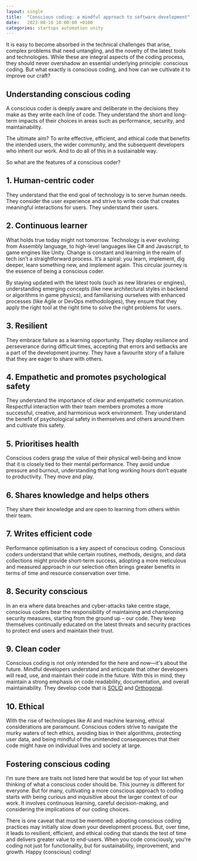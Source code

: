 ```yaml
---
layout: single
title:  "Conscious coding: a mindful approach to software development"
date:   2023-08-16 10:00:00 +0100
categories: startups automation unity
---
```


It is easy to become absorbed in the technical challenges that arise, complex problems that need untangling, and the novelty of the latest tools and technologies. While these are integral aspects of the coding process, they should never overshadow an essential underlying principle: conscious coding. But what exactly is conscious coding, and how can we cultivate it to improve our craft?

## Understanding conscious coding
A conscious coder is deeply aware and deliberate in the decisions they make as they write each line of code. They understand the short and long-term impacts of their choices in areas such as performance, security, and maintainability. 

The ultimate aim? To write effective, efficient, and ethical code that benefits the intended users, the wider community, and the subsequent developers who inherit our work. And to do all of this in a sustainable way.

So what are the features of a conscious coder? 

## 1. Human-centric coder
They understand that the end goal of technology is to serve human needs. They consider the user experience and strive to write code that creates meaningful interactions for users. They understand their users.

## 2. Continuous learner
What holds true today might not tomorrow. Technology is ever evolving: from Assembly language, to high-level languages like C# and Javascript, to game engines like Unity.  Change is constant and learning in the realm of tech isn’t a straightforward process. It’s a spiral: you learn, implement, dig deeper, learn something new, and implement again. This circular journey is the essence of being a conscious coder. 

By staying updated with the latest tools (such as new libraries or engines), understanding emerging concepts (like new architectural styles in backend or algorithms in game physics), and familiarising ourselves with enhanced processes (like Agile or DevOps methodologies), they ensure that they apply the right tool at the right time to solve the right problems for users.

## 3. Resilient 
They embrace failure as a learning opportunity. They display resilience and perseverance during difficult times, accepting that errors and setbacks are a part of the development journey. They have a favourite story of a failure that they are eager to share with others.

## 4. Empathetic and promotes psychological safety
They understand the importance of clear and empathetic communication. Respectful interaction with their team members promotes a more successful, creative, and harmonious work environment. They understand the benefit of psychological safety in themselves and others around them and cultivate this safety.

## 5. Prioritises health
Conscious coders grasp the value of their physical well-being and know that it is closely tied to their mental performance. They avoid undue pressure and burnout, understanding that long working hours don’t equate to productivity. They move and play.

## 6. Shares knowledge and helps others
They share their knowledge and are open to learning from others within their team. 

## 7. Writes efficient code
Performance optimisation is a key aspect of conscious coding. Conscious coders understand that while certain routines, methods, designs, and data collections might provide short-term success, adopting a more meticulous and measured approach in our selection often brings greater benefits in terms of time and resource conservation over time.

## 8. Security conscious 
In an era where data breaches and cyber-attacks take centre stage, conscious coders bear the responsibility of maintaining and championing security measures, starting from the ground up – our code. They keep themselves continually educated on the latest threats and security practices to protect end users and maintain their trust.

## 9. Clean coder
Conscious coding is not only intended for the here and now—it's about the future. Mindful developers understand and anticipate that other developers will read, use, and maintain their code in the future. With this in mind, they maintain a strong emphasis on code readability, documentation, and overall maintainability. They develop code that is [SOLID](https://en.wikipedia.org/wiki/SOLID) and [Orthogonal](https://robwells.dev/mindful/coding/unity/code-orthogonality/).

## 10. Ethical
With the rise of technologies like AI and machine learning, ethical considerations are paramount. Conscious coders strive to navigate the murky waters of tech ethics, avoiding bias in their algorithms, protecting user data, and being mindful of the unintended consequences that their code might have on individual lives and society at large. 

## Fostering conscious coding 
I’m sure there are traits not listed here that would be top of your list when thinking of what a conscious coder should be. This journey is different for everyone. But for many, cultivating a more conscious approach to coding starts with being curious and inquisitive about the larger context of our work. It involves continuous learning, careful decision-making, and considering the implications of our coding choices. 

There is one caveat that must be mentioned: adopting conscious coding practices may initially slow down your development process. But, over time, it leads to resilient, efficient, and ethical coding that stands the test of time and delivers greater value to end-users. When you code consciously, you're coding not just for functionality, but for sustainability, improvement, and growth. Happy (conscious) coding!